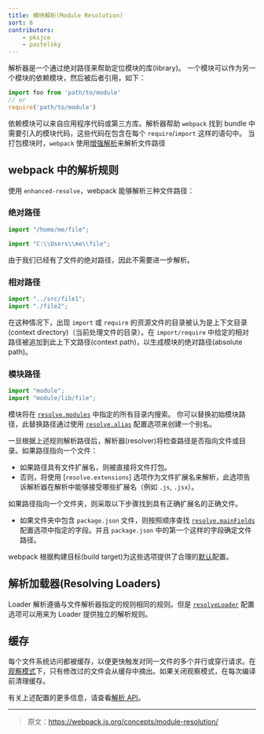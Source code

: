 ```yaml
---
title: 模块解析(Module Resolution)
sort: 8
contributors:
    - pksjce
    - pastelsky
---
```


解析器是一个通过绝对路径来帮助定位模块的库(library)。
一个模块可以作为另一个模块的依赖模块，然后被后者引用，如下：

```js
import foo from 'path/to/module'
// or
require('path/to/module')
```

依赖模块可以来自应用程序代码或第三方库。解析器帮助 `webpack` 找到 bundle 中需要引入的模块代码，这些代码在包含在每个 `require`/`import` 这样的语句中。
当打包模块时，`webpack` 使用[增强解析](https://github.com/webpack/enhanced-resolve)来解析文件路径

## webpack 中的解析规则

使用 `enhanced-resolve`，webpack 能够解析三种文件路径：

### 绝对路径

```js
import "/home/me/file";

import "C:\\Users\\me\\file";
```

由于我们已经有了文件的绝对路径，因此不需要进一步解析。

### 相对路径

```js
import "../src/file1";
import "./file2";
```

在这种情况下，出现 `import` 或 `require` 的资源文件的目录被认为是上下文目录(context directory)（当前处理文件的目录）。在 `import/require` 中给定的相对路径被追加到此上下文路径(context path)，以生成模块的绝对路径(absolute path)。

### 模块路径

```js
import "module";
import "module/lib/file";
```

模块将在 [`resolve.modules`](/configuration/resolve/#resolve-modules) 中指定的所有目录内搜索。
你可以替换初始模块路径，此替换路径通过使用 [`resolve.alias`](/configuration/resolve/#resolve-alias) 配置选项来创建一个别名。

一旦根据上述规则解析路径后，解析器(resolver)将检查路径是否指向文件或目录。如果路径指向一个文件：
* 如果路径具有文件扩展名，则被直接将文件打包。
* 否则，将使用 [`resolve.extensions`] 选项作为文件扩展名来解析，此选项告诉解析器在解析中能够接受哪些扩展名（例如 `.js`, `.jsx`）。

如果路径指向一个文件夹，则采取以下步骤找到具有正确扩展名的正确文件。
* 如果文件夹中包含 `package.json` 文件，则按照顺序查找 [`resolve.mainFields`](/configuration/resolve/#resolve-mainfields) 配置选项中指定的字段。并且 `package.json` 中的第一个这样的字段确定文件路径。

webpack 根据构建目标(build target)为这些选项提供了合理的[默认](/configuration/resolve)配置。

## 解析加载器(Resolving Loaders)

Loader 解析遵循与文件解析器指定的规则相同的规则。但是 [`resolveLoader`](/configuration/resolve/#resolveloader) 配置选项可以用来为 Loader 提供独立的解析规则。

## 缓存

每个文件系统访问都被缓存，以便更快触发对同一文件的多个并行或穿行请求。在[观察模式](/configuration/watch/#watch)下，只有修改过的文件会从缓存中摘出。如果关闭观察模式，在每次编译前清理缓存。


有关上述配置的更多信息，请查看[解析 API](/configuration/resolve)。

***

> 原文：https://webpack.js.org/concepts/module-resolution/